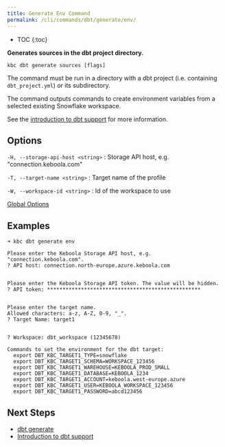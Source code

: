 ```yaml
---
title: Generate Env Command
permalink: /cli/commands/dbt/generate/env/
---
```


* TOC
{:toc}

**Generates sources in the dbt project directory.**

```
kbc dbt generate sources [flags]
```

The command must be run in a directory with a dbt project (i.e. containing `dbt_project.yml`) or its subdirectory.

The command outputs commands to create environment variables from a selected existing Snowflake workspace.

See the [introduction to dbt support](/cli/dbt/) for more information.

## Options

`-H, --storage-api-host <string>`
: Storage API host, e.g. "connection.keboola.com"

`-T, --target-name <string>`
: Target name of the profile

`-W, --workspace-id <string>`
: Id of the workspace to use

[Global Options](/cli/commands/#global-options)

## Examples

```
➜ kbc dbt generate env

Please enter the Keboola Storage API host, e.g. "connection.keboola.com".
? API host: connection.north-europe.azure.keboola.com


Please enter the Keboola Storage API token. The value will be hidden.
? API token: **************************************************


Please enter the target name.
Allowed characters: a-z, A-Z, 0-9, "_".
? Target Name: target1


? Workspace: dbt_workspace (12345678)

Commands to set the environment for the dbt target:
  export DBT_KBC_TARGET1_TYPE=snowflake
  export DBT_KBC_TARGET1_SCHEMA=WORKSPACE_123456
  export DBT_KBC_TARGET1_WAREHOUSE=KEBOOLA_PROD_SMALL
  export DBT_KBC_TARGET1_DATABASE=KEBOOLA_1234
  export DBT_KBC_TARGET1_ACCOUNT=keboola.west-europe.azure
  export DBT_KBC_TARGET1_USER=KEBOOLA_WORKSPACE_123456
  export DBT_KBC_TARGET1_PASSWORD=abcd123456
```

## Next Steps

- [dbt generate](/cli/commands/dbt/generate/)
- [Introduction to dbt support](/cli/dbt/)
